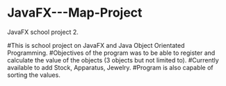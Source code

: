 # JavaFX---Map-Project
JavaFX school project 2.


#This is school project on JavaFX and Java Object Orientated Programming. 
#Objectives of the program was to be able to register and calculate the value of the objects (3 objects but not limited to).
#Currently available to add Stock, Apparatus, Jewelry.
#Program is also capable of sorting the values.
